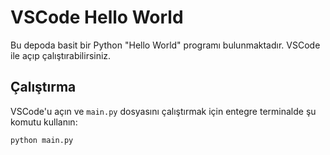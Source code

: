 # VSCode Hello World

Bu depoda basit bir Python "Hello World" programı bulunmaktadır. VSCode ile açıp çalıştırabilirsiniz.

## Çalıştırma

VSCode'u açın ve `main.py` dosyasını çalıştırmak için entegre terminalde şu komutu kullanın:

```bash
python main.py
```

